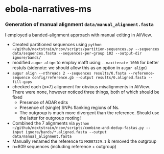 # ebola-narratives-ms



### Generation of manual alignment `data/manual_alignment.fasta`

I employed a banded-alignment approach with manual editing in AliView.
* Created partitioned sequences using `python ~/github/nextstrain/ncov/scripts/partition-sequences.py --sequences data/sequences.fasta --sequences-per-group 102 --output-dir ignore/bands/` 
* modified `augur align` to employ mafft using `--maxiterate 1000` for better restuls (sidenote: we should allow this as an option in `augur align`)
* `augur align --nthreads 2 --sequences results/0.fasta --reference-sequence config/reference.gb --output results/0.aligned.fasta --fill-gaps`
* checked each (n=7) alignment for obvious misalignments in AliView. There were none, however noticed three things, both of which should be fixed
    * Presence of ADAR edits
    * Presence of (single) SNPs flanking regions of Ns.
    * The outgroup is much more divergent than the reference. Should use the latter for outgroup rooting!
* Combined the 7 alignments via `python ~/github/nextstrain/ncov/scripts/combine-and-dedup-fastas.py --input ignore/bands/*.aligned.fasta --output data/manual_alignment.fasta`
* Manually renamed the reference to `MK007329.1` & removed the outgroup
* n=809 sequences (including reference + outgroup)



